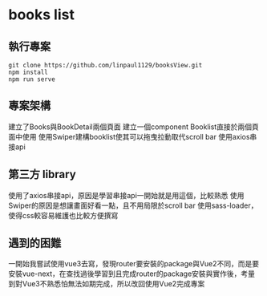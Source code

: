 # books list

## 執行專案
```
git clone https://github.com/linpaul1129/booksView.git
npm install
npm run serve
```
## 專案架構

建立了Books與BookDetail兩個頁面
建立一個component Booklist直接於兩個頁面中使用
使用Swiper建構booklist使其可以拖曳拉動取代scroll bar
使用axios串接api

## 第三方 library

使用了axios串接api，原因是學習串接api一開始就是用這個，比較熟悉
使用Swiper的原因是想讓畫面好看一點，且不用局限於scroll bar
使用sass-loader，使得css較容易維護也比較方便撰寫

## 遇到的困難

一開始我嘗試使用vue3去寫，發現router要安裝的package與Vue2不同，而是要安裝vue-next，在查找過後學習到且完成router的package安裝與實作後，考量到對Vue3不熟悉怕無法如期完成，所以改回使用Vue2完成專案
